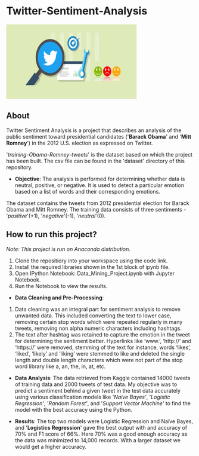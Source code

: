 # Twitter-Sentiment-Analysis
<img src="./images/banner.jpeg" width="350" height="200">

## About
Twitter Sentiment Analysis is a project that describes an analysis of the public sentiment toward presidential candidates ('**Barack Obama**' and '**Mitt Romney**') in the 2012 U.S. election as expressed on Twitter.

'*training-Obama-Romney-tweets*' is the dataset based on which the project has been built. The csv file can be found in the 'dataset' directory of this repository.

- **Objective**: The analysis is performed for determining whether data is neutral, positive, or negative. It is used to detect a particular emotion based on a list of words and their corresponding emotions.

The dataset contains the tweets from 2012 presidential election for Barack Obama and Mitt Romney. The training data consists of three sentiments - '*positive*'(+1), '*negative*'(-1), '*neutral*'(0).

## How to run this project?
_Note: This project is run on Anaconda distribution._
1. Clone the repositiory into your workspace using the code link.
2. Install the required libraries shown in the 1st block of ipynb file.
3. Open IPython Notebook: Data_Mining_Project.ipynb with Jupyter Notebook.
4. Run the Notebook to view the results.

- **Data Cleaning and Pre-Processing**: 
1. Data cleaning was an integral part for sentiment analysis to remove unwanted data. This included converting the text to lower case, removing certain stop words which were repeated regularly in many tweets, removing non alpha numeric characters including hashtags.
2. The text after hashtag was retained to capture the emotion in the tweet for determining the sentiment better. Hyperlinks like ‘www.’, ‘http://’ and ‘https://’ were removed, stemming of the text for instance, words ‘likes’, ‘liked’, ‘likely’ and ‘liking’ were stemmed to like and deleted the single length and double length characters which were not part of the stop word library like a, an, the, in, at, etc.

- **Data Analysis**:
The data retrieved from Kaggle contained 14000 tweets of training data and 2000 tweets of test data. My objective was to predict a sentiment behind a given tweet in the test data accurately using various classification models like '*Naive Bayes'*, '*Logistic Regression'*, '*Random Forest'*, and '*Support Vector Machine'* to find the model with the best accuracy using the Python.

- **Results**:
The top two models were Logistic Regression and Naïve Bayes, and '**Logistics Regression**' gave the best output with and accuracy of 70% and F1 score of 66%. Here 70% was a good enough accuracy as the data was minimized to 14,000 records. With a larger dataset we would get a higher accuracy.      



